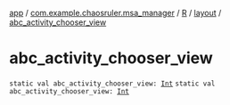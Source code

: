 [app](../../../index.md) / [com.example.chaosruler.msa_manager](../../index.md) / [R](../index.md) / [layout](index.md) / [abc_activity_chooser_view](.)

# abc_activity_chooser_view

`static val abc_activity_chooser_view: `[`Int`](https://kotlinlang.org/api/latest/jvm/stdlib/kotlin/-int/index.html)
`static val abc_activity_chooser_view: `[`Int`](https://kotlinlang.org/api/latest/jvm/stdlib/kotlin/-int/index.html)